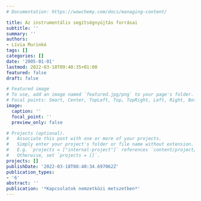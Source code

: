 ```yaml
---
# Documentation: https://wowchemy.com/docs/managing-content/

title: Az instrumentális segítségnyújtás forrásai
subtitle: ''
summary: ''
authors:
- Lívia Murinkó
tags: []
categories: []
date: '2005-01-01'
lastmod: 2022-03-18T09:40:35+01:00
featured: false
draft: false

# Featured image
# To use, add an image named `featured.jpg/png` to your page's folder.
# Focal points: Smart, Center, TopLeft, Top, TopRight, Left, Right, BottomLeft, Bottom, BottomRight.
image:
  caption: ''
  focal_point: ''
  preview_only: false

# Projects (optional).
#   Associate this post with one or more of your projects.
#   Simply enter your project's folder or file name without extension.
#   E.g. `projects = ["internal-project"]` references `content/project/deep-learning/index.md`.
#   Otherwise, set `projects = []`.
projects: []
publishDate: '2022-03-18T08:40:34.697062Z'
publication_types:
- '6'
abstract: ''
publication: '*Kapcsolatok nemzetközi metszetben*'
---
```

